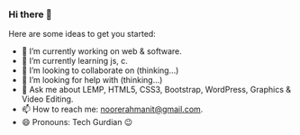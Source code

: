 ### Hi there 👋

<!--
**NooreRahmanIT/noorerahmanit** is a ✨ _special_ ✨ repository because its `README.md` (this file) appears on your GitHub profile.-->

Here are some ideas to get you started:

- 🔭 I’m currently working on web & software.
- 🌱 I’m currently learning js, c.
- 👯 I’m looking to collaborate on (thinking...)
- 🤔 I’m looking for help with (thinking...)
- 💬 Ask me about LEMP, HTML5, CSS3, Bootstrap, WordPress, Graphics & Video Editing.
- 📫 How to reach me: noorerahmanit@gmail.com.  
- 😄 Pronouns: Tech Gurdian 😉
<!--- ⚡ Fun fact: ...

-->
